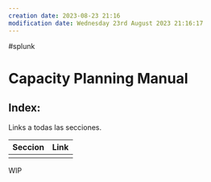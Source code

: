 ```yaml
---
creation date: 2023-08-23 21:16
modification date: Wednesday 23rd August 2023 21:16:17
---
```


#splunk 
# Capacity Planning Manual

## Index:

Links a todas las secciones.

| Seccion | Link |
| ------- | ---- |
|         |      |

WIP